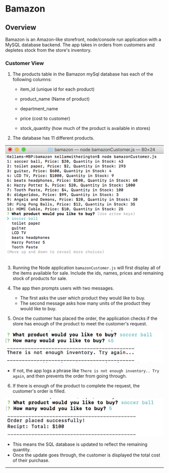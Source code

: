 # Bamazon

## Overview

Bamazon is an Amazon-like storefront, node/console run application with a MySQL database backend. The app takes in orders from customers and depletes stock from the store's inventory. 

### Customer View 

1. The products table in the Bamazon mySql database has each of the following columns:

   * item_id (unique id for each product)

   * product_name (Name of product)

   * department_name

   * price (cost to customer)

   * stock_quantity (how much of the product is available in stores)

2. The database has 11 different products. 

![Initial Prompt](/screenshots/initialPrompt.png)

3. Running the Node application `bamazonCustomer.js` will first display all of the items available for sale. Include the ids, names, prices and remaining stock of products for sale.

4. The app then prompts users with two messages.

   * The first asks the user which product they would like to buy.
   * The second message asks how many units of the product they would like to buy.

5. Once the customer has placed the order, the application checks if the store has enough of the product to meet the customer's request.

![Not Enough Inventory](/screenshots/notEnough.png)

   * If not, the app logs a phrase like `There is not enough inventory.. Try again`, and then prevents the order from going through.

6. If there is enough of the product to complete the request, the customer's order is filled.

![Order Completed](/screenshots/orderCompleted.png)

   * This means the SQL database is updated to reflect the remaining quantity.
   * Once the update goes through, the customer is displayed the total cost of their purchase.

- - -